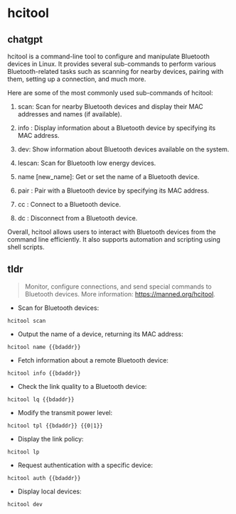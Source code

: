# hcitool 
## chatgpt 
hcitool is a command-line tool to configure and manipulate Bluetooth devices in Linux. It provides several sub-commands to perform various Bluetooth-related tasks such as scanning for nearby devices, pairing with them, setting up a connection, and much more.

Here are some of the most commonly used sub-commands of hcitool:

1. scan: Scan for nearby Bluetooth devices and display their MAC addresses and names (if available).

2. info <device>: Display information about a Bluetooth device by specifying its MAC address.

3. dev: Show information about Bluetooth devices available on the system.

4. lescan: Scan for Bluetooth low energy devices.

5. name <device> [new_name]: Get or set the name of a Bluetooth device.

6. pair <device>: Pair with a Bluetooth device by specifying its MAC address.

7. cc <device>: Connect to a Bluetooth device.

8. dc <device>: Disconnect from a Bluetooth device.

Overall, hcitool allows users to interact with Bluetooth devices from the command line efficiently. It also supports automation and scripting using shell scripts. 

## tldr 
 
> Monitor, configure connections, and send special commands to Bluetooth devices.
> More information: <https://manned.org/hcitool>.

- Scan for Bluetooth devices:

`hcitool scan`

- Output the name of a device, returning its MAC address:

`hcitool name {{bdaddr}}`

- Fetch information about a remote Bluetooth device:

`hcitool info {{bdaddr}}`

- Check the link quality to a Bluetooth device:

`hcitool lq {{bdaddr}}`

- Modify the transmit power level:

`hcitool tpl {{bdaddr}} {{0|1}}`

- Display the link policy:

`hcitool lp`

- Request authentication with a specific device:

`hcitool auth {{bdaddr}}`

- Display local devices:

`hcitool dev`
